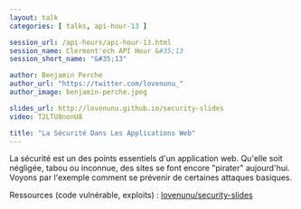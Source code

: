 ```yaml
---
layout: talk
categories: [ talks, api-hour-13 ]

session_url: /api-hours/api-hour-13.html
session_name: Clermont'ech API Hour &#35;13
session_short_name: "&#35;13"

author: Benjamin Perche
author_url: "https://twitter.com/lovenunu_"
author_image: benjamin-perche.jpeg

slides_url: http://lovenunu.github.io/security-slides
video: T2LTU8nonU8

title: "La Sécurité Dans Les Applications Web"
---
```


La sécurité est un des points essentiels d'un application web. Qu'elle soit
négligée, tabou ou inconnue, des sites se font encore "pirater" aujourd'hui.
Voyons par l'exemple comment se prévenir de certaines attaques basiques.

Ressources (code vulnérable, exploits) : [lovenunu/security-slides](https://github.com/lovenunu/security-slides)
